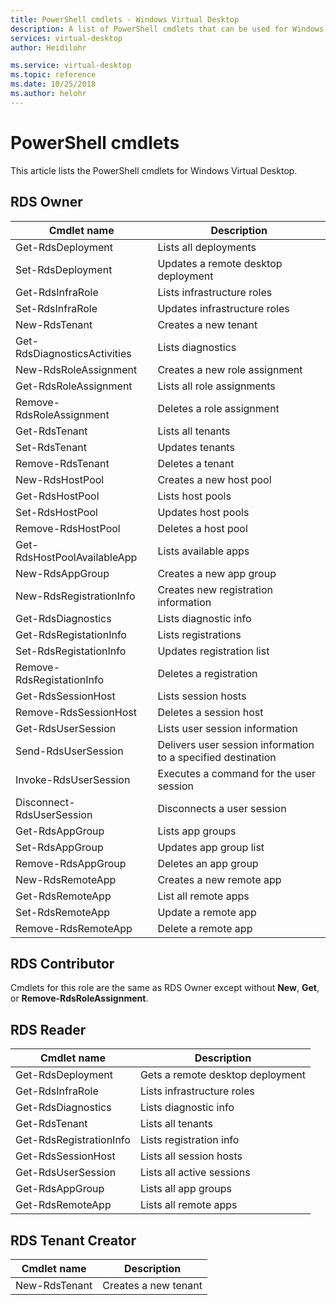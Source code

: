 ```yaml
---
title: PowerShell cmdlets - Windows Virtual Desktop
description: A list of PowerShell cmdlets that can be used for Windows Virtual Desktop.
services: virtual-desktop
author: Heidilohr

ms.service: virtual-desktop
ms.topic: reference
ms.date: 10/25/2018
ms.author: helohr
---
```

# PowerShell cmdlets

This article lists the PowerShell cmdlets for Windows Virtual Desktop.

## RDS Owner

|Cmdlet name|Description|
|---|---|
|Get-RdsDeployment|Lists all deployments|
|Set-RdsDeployment|Updates a remote desktop deployment|
|Get-RdsInfraRole|Lists infrastructure roles|
|Set-RdsInfraRole|Updates infrastructure roles|
|New-RdsTenant|Creates a new tenant|
|Get-RdsDiagnosticsActivities|Lists diagnostics|
|New-RdsRoleAssignment|Creates a new role assignment|
|Get-RdsRoleAssignment|Lists all role assignments|
|Remove-RdsRoleAssignment|Deletes a role assignment|
|Get-RdsTenant|Lists all tenants|
|Set-RdsTenant|Updates tenants|
|Remove-RdsTenant|Deletes a tenant|
|New-RdsHostPool|Creates a new host pool|
|Get-RdsHostPool|Lists host pools|
|Set-RdsHostPool|Updates host pools|
|Remove-RdsHostPool|Deletes a host pool|
|Get-RdsHostPoolAvailableApp|Lists available apps|
|New-RdsAppGroup|Creates a new app group|
|New-RdsRegistrationInfo|Creates new registration information|
|Get-RdsDiagnostics|Lists diagnostic info|
|Get-RdsRegistationInfo|Lists registrations|
|Set-RdsRegistationInfo|Updates registration list|
|Remove-RdsRegistationInfo|Deletes a registration|
|Get-RdsSessionHost|Lists session hosts|
|Remove-RdsSessionHost|Deletes a session host|
|Get-RdsUserSession|Lists user session information|
|Send-RdsUserSession|Delivers user session information to a specified destination|
|Invoke-RdsUserSession|Executes a command for the user session|
|Disconnect-RdsUserSession|Disconnects a user session|
|Get-RdsAppGroup|Lists app groups|
|Set-RdsAppGroup|Updates app group list|
|Remove-RdsAppGroup|Deletes an app group|
|New-RdsRemoteApp|Creates a new remote app|
|Get-RdsRemoteApp|List all remote apps|
|Set-RdsRemoteApp|Update a remote app|
|Remove-RdsRemoteApp|Delete a remote app|

## RDS Contributor

Cmdlets for this role are the same as RDS Owner except without **New**, **Get**, or **Remove-RdsRoleAssignment**.

## RDS Reader

|Cmdlet name|Description|
|---|---|
|Get-RdsDeployment|Gets a remote desktop deployment|
|Get-RdsInfraRole|Lists infrastructure roles|
|Get-RdsDiagnostics|Lists diagnostic info|
|Get-RdsTenant|Lists all tenants|
|Get-RdsRegistrationInfo|Lists registration info|
|Get-RdsSessionHost|Lists all session hosts|
|Get-RdsUserSession|Lists all active sessions|
|Get-RdsAppGroup|Lists all app groups|
|Get-RdsRemoteApp|Lists all remote apps|

## RDS Tenant Creator

|Cmdlet name|Description|
|---|---|
|New-RdsTenant|Creates a new tenant|
